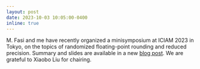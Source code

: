 ```yaml
---
layout: post
date: 2023-10-03 10:05:00-0400
inline: true
---
```


M. Fasi and me have recently organized a minisymposium at ICIAM 2023 in Tokyo, on the topics of randomized floating-point rounding and reduced precision. Summary and slides are available in a new [blog post](https://nla-group.org/2023/10/02/iciam-2023-minisymposium-on-stochastic-rounding-for-reduced-precision-arithmetic-in-scientific-computing/). We are grateful to Xiaobo Liu for chairing.
